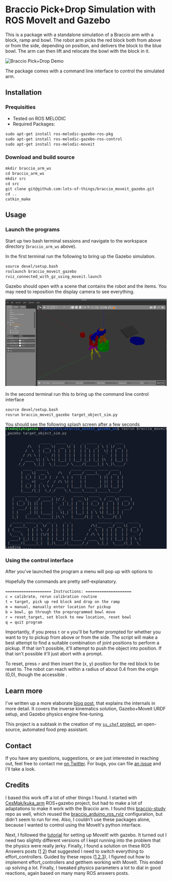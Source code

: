 # Braccio Pick+Drop Simulation with ROS MoveIt and Gazebo

This is a package with a standalone simulation of a Braccio arm with a block, ramp and bowl.  The robot arm picks the red block both from above or from the side, depending on position, and delivers the block to the blue bowl. The arm can then lift and relocate the bowl with the block in it.

![Braccio Pick+Drop Demo](doc/braccio_pick_demo.gif)

The package comes with a command line interface to control the simulated arm.

## Installation

### Prequisities
*  Tested on ROS MELODIC
*  Required Packages:
```
sudo apt-get install ros-melodic-gazebo-ros-pkg
sudo apt-get install ros-melodic-gazebo-ros-control
sudo apt-get install ros-melodic-moveit
```

### Download and build source
```
mkdir braccio_arm_ws
cd braccio_arm_ws
mkdir src
cd src
git clone git@github.com:lots-of-things/braccio_moveit_gazebo.git
cd ..
catkin_make
```

## Usage

### Launch the programs

Start up two bash terminal sessions and navigate to the workspace directory (`braccio_arm_ws` above).

In the first terminal run the following to bring up the Gazebo simulation.
```
source devel/setup.bash
roslaunch braccio_moveit_gazebo rviz_connected_with_gz_using_moveit.launch
```

Gazebo should open with a scene that contains the robot and the items.  You may need to reposition the display camera to see everything.

![Gazebo scene](doc/gazebo_open.png)

In the second terminal run this to bring up the command line control interface
```
source devel/setup.bash
rosrun braccio_moveit_gazebo target_object_sim.py
```

You should see the following splash screen after a few seconds
![Command Line Program Welcome](doc/cmd_line_welcome.png)


### Using the control interface
After you've launched the program a menu will pop up with options to

Hopefully the commands are pretty self-explanatory.
```
==================== Instructions: ====================
c = calibrate, rerun calibration routine
t = target, pick up red block and drop on the ramp
m = manual, manually enter location for pickup
b = bowl, go through the preprogrammed bowl move
r = reset_target, set block to new location, reset bowl
q = quit program
```

Importantly, if you press `t` or `m` you'll be further prompted for whether you want to try to pickup from above or from the side.  The script will make a best attempt to find a suitable combination of joint positions to perform a pickup.  If that isn't possible, it'll attempt to push the object into position. If that isn't possible it'll just abort with a prompt.

To reset, press `r` and then insert the (x, y) position for the red block to be reset to.  The robot can reach within a radius of about 0.4 from the origin (0,0), though the accessible .

## Learn more

I've written up a more elaborate [blog post](#), that explains the internals in more detail. It covers the inverse kinematics solution, Gazebo+Moveit URDF setup, and Gazebo physics engine fine-tuning.

This project is a subtask in the creation of my [`su_chef` project](https://bonkerfield.org/su_chef/), an open-source, automated food prep assistant.

## Contact

If you have any questions, suggestions, or are just interested in reaching out, feel free to contact me [on Twitter](https://twitter.com/bonkerfield). For bugs, you can file [an issue](https://github.com/lots-of-things/braccio_moveit_gazebo/issues) and I'll take a look.

## Credits

I based this work off a lot of other things I found. I started with [CesMak/kuka_arm](https://github.com/CesMak/kuka_arm) ROS+gazebo project, but had to make a lot of adaptations to make it work with the Braccio arm.  I found this [braccio-study](https://github.com/dpakshimpo/braccio-study) repo as well, which reused the [braccio_arduino_ros_rviz](https://github.com/ohlr/braccio_arduino_ros_rviz) configuration, but didn't seem to run for me. Also, I couldn't use these packages alone, because I wanted to control using the MoveIt's python interface.

Next, I followed the [tutorial](http://docs.ros.org/melodic/api/moveit_tutorials/html/index.html) for setting up MoveIt! with gazebo.  It turned out I need two slightly different versions of I kept running into the problem that the physics were really jerky. Finally, I found a solution on these ROS Answers posts ([1](https://answers.ros.org/question/291228/simple-box-grasping-fails/) [2](https://answers.gazebosim.org//question/22353/how-to-connect-the-moveit-planning-with-gazebo-simulation/)) that suggested I need to switch everything to effort_controllers.  Guided by these repos ([1](https://github.com/jonabalzer/braccio_moveit_config),[2](https://github.com/berkeleyopenarms/blue_moveit),[3]((https://github.com/kkumpa/ros-robotic-arm))), I figured out how to implement effort_controllers and getthem working with MoveIt. This ended up solving a lot.  Finally, I tweaked physics parameters a lot to dial in good reactions, again based on many many ROS answers posts.